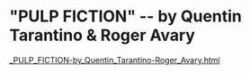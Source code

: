 # "PULP FICTION" -- by Quentin Tarantino & Roger Avary

[_PULP_FICTION-by_Quentin_Tarantino-Roger_Avary.html](./file/_PULP_FICTION-by_Quentin_Tarantino-Roger_Avary.html)
